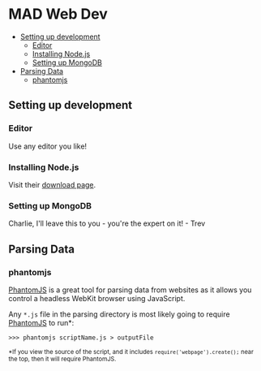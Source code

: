 # MAD Web Dev #
- [Setting up development](#dev)
    - [Editor](#dev_editor)
    - [Installing Node.js](#dev_node)
    - [Setting up MongoDB](#dev_mongodb)
- [Parsing Data](#parsing)
    - [phantomjs](#parsing_phantom)

<a id="dev"></a>
## Setting up development ##

<a id="dev_editor"></a>
### Editor ###
Use any editor you like!

<a id="dev_node"></a>
### Installing Node.js ###
Visit their [download page](http://nodejs.org/download/).

<a id="dev_mongodb"></a>
### Setting up MongoDB ###
Charlie, I'll leave this to you - you're the expert on it! - Trev

<a id="parsing"></a>
## Parsing Data ##


<a id="parsing_phantom"></a>
### phantomjs ###
[PhantomJS](http://phantomjs.org/) is a great tool for parsing data from websites as it allows you control a headless WebKit browser using JavaScript.

Any `*.js` file in the parsing directory is most likely going to require [PhantomJS](http://phantomjs.org/) to run*:

    >>> phantomjs scriptName.js > outputFile

<sub>*If you view the source of the script, and it includes `require('webpage').create();` near the top, then it will require PhantomJS.</sub>